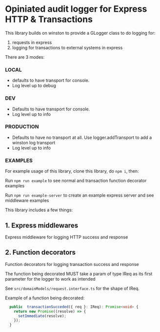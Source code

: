 # Opiniated audit logger for Express HTTP & Transactions

This library builds on winston to provide a GLogger class to do logging for:

1. requests in express
2. logging for transactions to external systems in express

There are 3 modes:

### LOCAL
- defaults to have transport for console.
- Log level up to debug
### DEV
- Defaults to have transport for console.
- Log level up to info
### PRODUCTION
- Defaults to have no transport at all. Use logger.addTransport to add a winston log transport
- Log level up to info

### EXAMPLES

For example usage of this library, clone this library, do `npm i`, then:

Run `npm run example` to see normal and transaction function decorator examples

Run `npm run example-server` to create an example express server and see middleware examples


This library includes a few things:

## 1. Express middlewares

Express middleware for logging HTTP success and response

## 2. Function decorators

Function decorators for logging transaction success and response

The function being decorated MUST take a param of type IReq as its first parameter for the logger to work as intended

See `src/domainModels/request.interface.ts` for the shape of IReq.

Example of a function being decorated:

```typescript
  public  transactionSucceded({ req }: IReq): Promise<void> {
    return new Promise((resolve) => {
      setImmediate(resolve);
    });
  }
```
